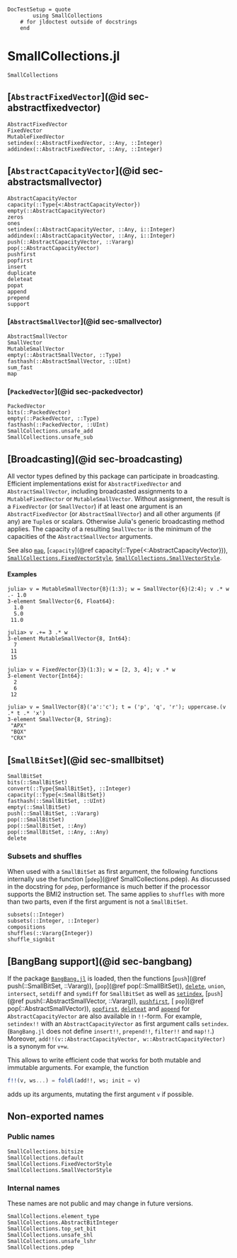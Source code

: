 ```@meta
DocTestSetup = quote
        using SmallCollections
    # for jldoctest outside of docstrings
    end
```

# SmallCollections.jl

```@docs
SmallCollections
```

## [`AbstractFixedVector`](@id sec-abstractfixedvector)
```@docs
AbstractFixedVector
FixedVector
MutableFixedVector
setindex(::AbstractFixedVector, ::Any, ::Integer)
addindex(::AbstractFixedVector, ::Any, ::Integer)
```

## [`AbstractCapacityVector`](@id sec-abstractsmallvector)

```@docs
AbstractCapacityVector
capacity(::Type{<:AbstractCapacityVector})
empty(::AbstractCapacityVector)
zeros
ones
setindex(::AbstractCapacityVector, ::Any, i::Integer)
addindex(::AbstractCapacityVector, ::Any, i::Integer)
push(::AbstractCapacityVector, ::Vararg)
pop(::AbstractCapacityVector)
pushfirst
popfirst
insert
duplicate
deleteat
popat
append
prepend
support
```

### [`AbstractSmallVector`](@id sec-smallvector)

```@docs
AbstractSmallVector
SmallVector
MutableSmallVector
empty(::AbstractSmallVector, ::Type)
fasthash(::AbstractSmallVector, ::UInt)
sum_fast
map
```

### [`PackedVector`](@id sec-packedvector)

```@docs
PackedVector
bits(::PackedVector)
empty(::PackedVector, ::Type)
fasthash(::PackedVector, ::UInt)
SmallCollections.unsafe_add
SmallCollections.unsafe_sub
```

## [Broadcasting](@id sec-broadcasting)

All vector types defined by this package can participate in broadcasting.
Efficient implementations exist for `AbstractFixedVector` and `AbstractSmallVector`,
including broadcasted assignments to a `MutableFixedVector` or `MutableSmallVector`.
Without assignment, the result is a `FixedVector` (or `SmallVector`) if at least
one argument is an `AbstractFixedVector` (or `AbstractSmallVector`) and all other
arguments (if any) are `Tuple`s or scalars. Otherwise Julia's generic broadcasting
method applies. The capacity of a resulting `SmallVector` is the minimum of the
capacities of the `AbstractSmallVector` arguments.

See also [`map`](@ref), [`capacity`](@ref capacity(::Type{<:AbstractCapacityVector})),
[`SmallCollections.FixedVectorStyle`](@ref), [`SmallCollections.SmallVectorStyle`](@ref).

#### Examples
```jldoctest
julia> v = MutableSmallVector{8}(1:3); w = SmallVector{6}(2:4); v .* w .- 1.0
3-element SmallVector{6, Float64}:
  1.0
  5.0
 11.0

julia> v .+= 3 .* w
3-element MutableSmallVector{8, Int64}:
  7
 11
 15

julia> v = FixedVector{3}(1:3); w = [2, 3, 4]; v .* w
3-element Vector{Int64}:
  2
  6
 12

julia> v = SmallVector{8}('a':'c'); t = ('p', 'q', 'r'); uppercase.(v .* t .* 'x')
3-element SmallVector{8, String}:
 "APX"
 "BQX"
 "CRX"
```

## [`SmallBitSet`](@id sec-smallbitset)

```@docs
SmallBitSet
bits(::SmallBitSet)
convert(::Type{SmallBitSet}, ::Integer)
capacity(::Type{<:SmallBitSet})
fasthash(::SmallBitSet, ::UInt)
empty(::SmallBitSet)
push(::SmallBitSet, ::Vararg)
pop(::SmallBitSet)
pop(::SmallBitSet, ::Any)
pop(::SmallBitSet, ::Any, ::Any)
delete
```

### Subsets and shuffles

When used with a `SmallBitSet` as first argument, the following functions internally use
the function [`pdep`](@ref SmallCollections.pdep).
As discussed in the docstring for `pdep`, performance is much better if the processor supports the BMI2 instruction set.
The same applies to `shuffles` with more than two parts, even if the first argument is not a `SmallBitSet`.

```@docs
subsets(::Integer)
subsets(::Integer, ::Integer)
compositions
shuffles(::Vararg{Integer})
shuffle_signbit
```

## [BangBang support](@id sec-bangbang)

If the package [`BangBang.jl`](https://github.com/JuliaFolds2/BangBang.jl)
is loaded, then the functions
[`push`](@ref push(::SmallBitSet, ::Vararg)),
[`pop`](@ref pop(::SmallBitSet)),
[`delete`](@ref),
`union`,
`intersect`,
`setdiff` and
`symdiff`
for `SmallBitSet` as well as
[`setindex`](@ref),
[`push`](@ref push(::AbstractSmallVector, ::Vararg)),
[`pushfirst`](@ref),
[ `pop`](@ref pop(::AbstractSmallVector)),
[`popfirst`](@ref),
[`deleteat`](@ref) and
[`append`](@ref)
for `AbstractCapacityVector`
are also available in `!!`-form.
For example, `setindex!!` with an `AbstractCapacityVector` as first argument calls `setindex`.
(`BangBang.jl` does not define `insert!!`, `prepend!!`, `filter!!` and `map!!`.)
Moreover, `add!!(v::AbstractCapacityVector, w::AbstractCapacityVector)` is a synonym for `v+w`.

This allows to write efficient code that works for both mutable and immutable arguments.
For example, the function
```julia
f!!(v, ws...) = foldl(add!!, ws; init = v)
```
adds up its arguments, mutating the first argument `v` if possible.

## Non-exported names

### Public names

```@docs
SmallCollections.bitsize
SmallCollections.default
SmallCollections.FixedVectorStyle
SmallCollections.SmallVectorStyle
```

### Internal names

These names are not public and may change in future versions.

```@docs
SmallCollections.element_type
SmallCollections.AbstractBitInteger
SmallCollections.top_set_bit
SmallCollections.unsafe_shl
SmallCollections.unsafe_lshr
SmallCollections.pdep
```
